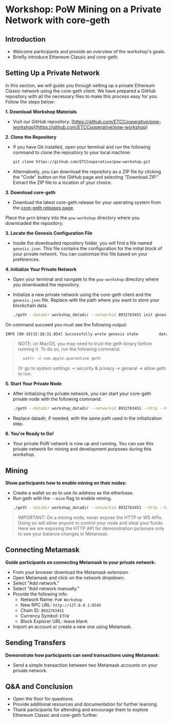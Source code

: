 # Workshop: PoW Mining on a Private Network with core-geth

## Introduction
- Welcome participants and provide an overview of the workshop's goals.
- Briefly introduce Ethereum Classic and core-geth.

## Setting Up a Private Network

In this section, we will guide you through setting up a private Ethereum Classic network using the core-geth client. We have prepared a GitHub repository with all the necessary files to make this process easy for you. Follow the steps below:

**1. Download Workshop Materials**
- Visit our GitHub repository: [https://github.com/ETCCooperative/pow-workshop](https://github.com/ETCCooperative/pow-workshop)

**2. Clone the Repository**
- If you have Git installed, open your terminal and run the following command to clone the repository to your local machine:
  ```bash
  git clone https://github.com/ETCCooperative/pow-workshop.git
  ```

- Alternatively, you can download the repository as a ZIP file by clicking the "Code" button on the GitHub page and selecting "Download ZIP." Extract the ZIP file to a location of your choice.

**3. Download core-geth**
- Download the latest core-geth release for your operating system from the [core-geth releases page](https://github.com/etclabscore/core-geth/releases/tag/v1.12.13).

Place the `geth` binary into the `pow-workshop` directory where you downloaded the repository.

**3. Locate the Genesis Configuration File**
- Inside the downloaded repository folder, you will find a file named `genesis.json`. This file contains the configuration for the initial block of your private network. You can customize this file based on your preferences.

**4. Initialize Your Private Network**
- Open your terminal and navigate to the `pow-workshop` directory where you downloaded the repository.

- Initialize a new private network using the core-geth client and the `genesis.json` file. Replace  with the path where you want to store your blockchain data.
  ```bash
  ./geth --datadir workshop_datadir --networkid 8932763451 init genesis.json
  ```

On command succeed you must see the following output:
```bash
INFO [09-19|15:18:31.854] Successfully wrote genesis state         database=lightchaindata hash=edd47b..83806d
```

> NOTE: on MacOS, you may need to trust the geth binary before running it. To do so, run the following command:
>  ```bash
>    xattr -d com.apple.quarantine geth
>  ```
> Or go to system settings -> security & privacy -> general -> allow geth to run.

**5. Start Your Private Node**
- After initializing the private network, you can start your core-geth private node with the following command:
  ```bash
  ./geth --datadir workshop_datadir --networkid 8932763451 --http --http.corsdomain "*" --bootnodes enode://4d191f544f993eddf3d0ef7c996d33643822c59995cf72aa1fdcb980f11018d53ffd3c9b66bef42ff5737692fe6600284310e48a0804c010a0f3d9c94c646463@127.0.0.1:30303
  ```

- Replace datadir, if needed, with the same path used in the initialization step.

**6. You're Ready to Go!**
- Your private PoW network is now up and running. You can use this private network for mining and development purposes during this workshop.

## Mining
**Show participants how to enable mining on their nodes:**
- Create a wallet so as to use its address as the etherbase.
- Run geth with the `--mine` flag to enable mining.
  ```bash
  ./geth --datadir workshop_datadir --networkid 8932763451 --http --http.corsdomain "*" --bootnodes enode://4d191f544f993eddf3d0ef7c996d33643822c59995cf72aa1fdcb980f11018d53ffd3c9b66bef42ff5737692fe6600284310e48a0804c010a0f3d9c94c646463@2.87.118.100:30303 --miner.etherbase "<SET_YOUR_ETHERBASE>" --miner.threads 2 --mine
  ```

> IMPORTANT: On a mining node, never expose the HTTP or WS APIs. Doing so will allow anyone to control your node and steal your funds.
> Here we are exposing the HTTP API for demonstration purposes only to see your balance changes in Metamask.

## Connecting Metamask
**Guide participants on connecting Metamask to your private network:**
- From your browser download the Metamask extension.
- Open Metamask and click on the network dropdown.
- Select "Add network."
- Select "Add network manually."
- Provide the following info:
  - Network Name: `PoW Workshop`
  - New RPC URL: `http://127.0.0.1:8545`
  - Chain ID: `8932763451`
  - Currency Symbol: `ETCW`
  - Block Explorer URL: leave blank
- Import an account or create a new one using Metamask.

## Sending Transfers
**Demonstrate how participants can send transactions using Metamask:**
- Send a simple transaction between two Metamask accounts on your private network.

## Q&A and Conclusion
- Open the floor for questions.
- Provide additional resources and documentation for further learning.
- Thank participants for attending and encourage them to explore Ethereum Classic and core-geth further.
